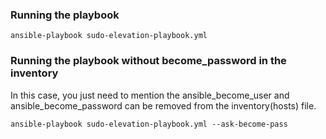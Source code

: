 ### Running the playbook
```
ansible-playbook sudo-elevation-playbook.yml
```

### Running the playbook without become_password in the inventory
In this case, you just need to mention the ansible_become_user and ansible_become_password can be removed from the inventory(hosts) file.
```
ansible-playbook sudo-elevation-playbook.yml --ask-become-pass
```
